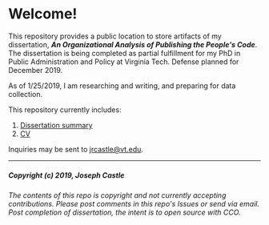# Welcome!
This repository provides a public location to store artifacts of my dissertation, ***An Organizational Analysis of Publishing the People's Code***. The dissertation is being completed as partial fulfillment for my PhD in Public Administration and Policy at Virginia Tech. Defense planned for December 2019.

As of 1/25/2019, I am researching and writing, and preparing for data collection.

This repository currently includes:
1. [Dissertation summary](https://github.com/jcastle/Dissertation_PublishingOSS/blob/master/Summary/DissertationSummary.md)
2. [CV](https://github.com/jcastle/Dissertation_PublishingOSS/blob/master/CV.pdf)

Inquiries may be sent to jrcastle@vt.edu.


---

##### Copyright (c) 2019, Joseph Castle #####

###### The contents of this repo is copyright and not currently accepting contributions. Please post comments in this repo's Issues or send via email. Post completion of dissertation, the intent is to open source with CCO. ######
